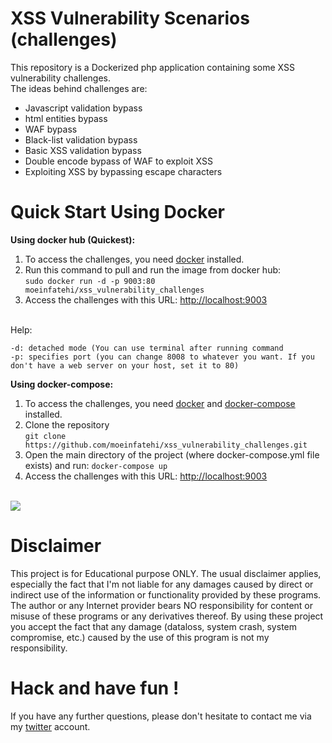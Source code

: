 # XSS Vulnerability Scenarios (challenges)
This repository is a Dockerized php application containing some XSS vulnerability challenges.<br>
The ideas behind challenges are:</br>
* Javascript validation bypass
* html entities bypass
* WAF bypass
* Black-list validation bypass
* Basic XSS validation bypass
* Double encode bypass of WAF to exploit XSS
* Exploiting XSS by bypassing escape characters


# Quick Start Using Docker
**Using docker hub (Quickest):**
1. To access the challenges, you need <a href="https://docs.docker.com/install">docker</a> installed.</br>
2. Run this command to pull and run the image from docker hub:</br>`sudo docker run -d -p 9003:80 moeinfatehi/xss_vulnerability_challenges`
3. Access the challenges with this URL: <a href="http://localhost:9003">http://localhost:9003</a></br></br>

Help:
```
-d: detached mode (You can use terminal after running command
-p: specifies port (you can change 8008 to whatever you want. If you don't have a web server on your host, set it to 80)
```

**Using docker-compose:**  
1. To access the challenges, you need <a href="https://docs.docker.com/install">docker</a> and <a href="https://docs.docker.com/compose/install/">docker-compose</a> installed.</br>
2. Clone the repository</br>`git clone https://github.com/moeinfatehi/xss_vulnerability_challenges.git`
3. Open the main directory of the project (where docker-compose.yml file exists) and run: `docker-compose up`
4. Access the challenges with this URL: <a href="http://localhost:9003">http://localhost:9003</a>



</br>
<img src="https://i.imgur.com/UTAVmoG.png">

# Disclaimer
This project is for Educational purpose ONLY. The usual disclaimer applies, especially the fact that I'm not liable for any damages caused by direct or indirect use of the information or functionality provided by these programs. The author or any Internet provider bears NO responsibility for content or misuse of these programs or any derivatives thereof. By using these project you accept the fact that any damage (dataloss, system crash, system compromise, etc.) caused by the use of this program is not my responsibility.

# Hack and have fun !
If you have any further questions, please don't hesitate to contact me via my <a href="https://twitter.com/MoeinFatehi">twitter</a> account.
